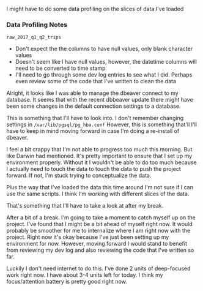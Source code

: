 I might have to do some data profiling on the slices of data I've loaded

### Data Profiling Notes

`raw_2017_q1_q2_trips`

- Don't expect the the columns to have null values, only blank character values
- Doesn't seem like I have null values, however, the datetime columns will need to be converted to time stamp
- I'll need to go through some dev log entries to see what I did. Perhaps even review some of the code that I've written to clean the data

Alright, it looks like I was able to manage the dbeaver connect to my database. It seems that with the recent dbbeaver update there might have been some changes in the default connection settings to a database.

This is something that I'll have to look into. I don't remember changing settings in `/var/lib/pgsql/pg_hba.conf` However, this is something that'll I'll have to keep in mind moving forward in case I'm doing a re-install of dbeaver.

I feel a bit crappy that I'm not able to progress too much this morning. But like Darwin had mentioned. It's pretty important to ensure that I set up my environment properly. Without it I wouldn't be able to do too much because I actually need to touch the data to touch the data to push the project forward. If not, I'm stuck trying to conceptualize the data. 

Plus the way that I've loaded the data this time around I'm not sure if I can use the same scripts. I think I'm working with different slices of the data. 

That's something that I'll have to take a look at after my break. 

After a bit of a break. I'm going to take a moment to catch myself up on the project. I've found that I might be a bit ahead of myself right now. It would probably be smoother for me to internalize where I am right now with the project. Right now it's okay because I've just been setting up my environment for now. However, moving forward I would stand to benefit from reviewing my dev log and also reviewing the code that I've written so far. 

Luckily I don't need internet to do this. I've done 2 units of deep-focused work right now. I  have about 3-4 units left for today. I think my focus/attention battery is pretty good right now. 